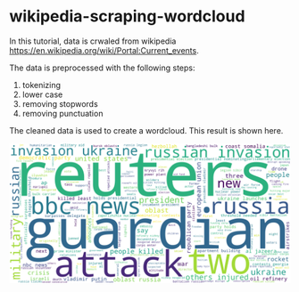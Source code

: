 # wikipedia-scraping-wordcloud

In this tutorial, data is crwaled from wikipedia https://en.wikipedia.org/wiki/Portal:Current_events. 

The data is preprocessed with the following steps:
1) tokenizing
2) lower case
3) removing stopwords
4) removing punctuation

The cleaned data is used to create a wordcloud. This result is shown here. 

![Alt text](https://github.com/sumyatthitsarr/wikipedia-scraping-wordcloud/blob/main/word_cloud_wiki_current_events.png?raw=true)
